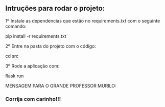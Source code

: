 ## Intruções para rodar o projeto:

1º Instale as dependencias que estão no requirements.txt com o seguinte comando:

pip install -r requirements.txt

2º Entre na pasta do projeto com o código:

cd src

3º Rode a aplicação com:

flask run

MENSAGEM PARA O GRANDE PROFESSOR MURILO:

### Corrija com carinho!!!
